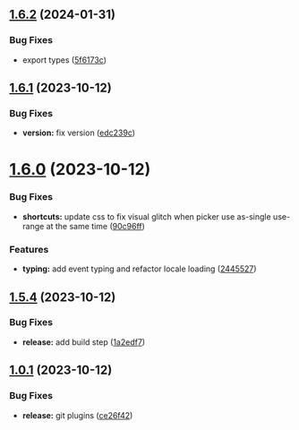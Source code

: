## [1.6.2](https://github.com/elreco/vue-tailwind-datepicker/compare/v1.6.1...v1.6.2) (2024-01-31)


### Bug Fixes

* export types ([5f6173c](https://github.com/elreco/vue-tailwind-datepicker/commit/5f6173c6c248d56b9a88ce54ba9fd3ee25ac8316))

## [1.6.1](https://github.com/elreco/vue-tailwind-datepicker/compare/v1.6.0...v1.6.1) (2023-10-12)


### Bug Fixes

* **version:** fix version ([edc239c](https://github.com/elreco/vue-tailwind-datepicker/commit/edc239c3a268a60318b99ee6baa89e451397e5ea))

# [1.6.0](https://github.com/elreco/vue-tailwind-datepicker/compare/v1.5.4...v1.6.0) (2023-10-12)


### Bug Fixes

* **shortcuts:** update css to fix visual glitch when picker use as-single use-range at the same time ([90c96ff](https://github.com/elreco/vue-tailwind-datepicker/commit/90c96ffda97cd03cb1be26bfa71f1da63d246476))


### Features

* **typing:** add event typing  and refactor locale loading ([2445527](https://github.com/elreco/vue-tailwind-datepicker/commit/244552703323873f93683abde217039e8a902cb2))

## [1.5.4](https://github.com/elreco/vue-tailwind-datepicker/compare/v1.5.3...v1.5.4) (2023-10-12)


### Bug Fixes

* **release:** add build step ([1a2edf7](https://github.com/elreco/vue-tailwind-datepicker/commit/1a2edf78da228efae239c7832310e08512ecb0ab))

## [1.0.1](https://github.com/elreco/vue-tailwind-datepicker/compare/v1.0.0...v1.0.1) (2023-10-12)


### Bug Fixes

* **release:** git plugins ([ce26f42](https://github.com/elreco/vue-tailwind-datepicker/commit/ce26f426192dce259de0d9d307a9bb00b19efc02))
